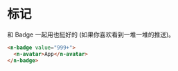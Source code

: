# 标记

和 Badge 一起用也挺好的 (如果你喜欢看到一堆一堆的推送)。

```html
<n-badge value="999+">
  <n-avatar>App</n-avatar>
</n-badge>
```
